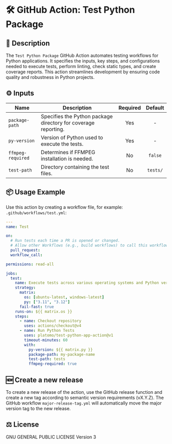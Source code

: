 # 🛠️ GitHub Action: Test Python Package

## 📄 Description

The `Test Python Package` GitHub Action automates testing workflows for Python
applications.
It specifies the inputs, key steps, and configurations needed to execute tests,
perform linting, check static types, and create coverage reports. This action
streamlines development by ensuring code quality and robustness in Python projects.

## ⚙️ Inputs

| Name              | Description                                                    | Required | Default  |
| ----------------- | -------------------------------------------------------------- | :------: | :------: |
| `package-path`    | Specifies the Python package directory for coverage reporting. |   Yes    |    -     |
| `py-version`      | Version of Python used to execute the tests.                   |   Yes    |    -     |
| `ffmpeg-required` | Determines if FFMPEG installation is needed.                   |    No    | `false`  |
| `test-path`       | Directory containing the test files.                           |    No    | `tests/` |

## 📦 Usage Example

Use this action by creating a workflow file, for example: `.github/workflows/test.yml`:

```yaml
---
name: Test

on:
  # Run tests each time a PR is opened or changed.
  # Allow other Workflows (e.g., build workflows) to call this workflow.
  pull_request:
  workflow_call:

permissions: read-all

jobs:
  test:
    name: Execute tests across various operating systems and Python versions.
    strategy:
      matrix:
        os: [ubuntu-latest, windows-latest]
        py: ["3.11", "3.12"]
      fail-fast: true
    runs-on: ${{ matrix.os }}
    steps:
      - name: Checkout repository
        uses: actions/checkout@v4
      - name: Run Python Tests
        uses: platomo/test-python-app-action@v1
        timeout-minutes: 60
        with:
          py-version: ${{ matrix.py }}
          package-path: my-package-name
          test-path: tests
          ffmpeg-required: true
```

## 🆕 Create a new release

To create a new release of the action, use the GitHub release function and create a new
tag according to semantic version requirements (vX.Y.Z).
The GitHub workflow `major-release-tag.yml` will automatically move the major version
tag to the new release.

## ⚖️ License

GNU GENERAL PUBLIC LICENSE Version 3
